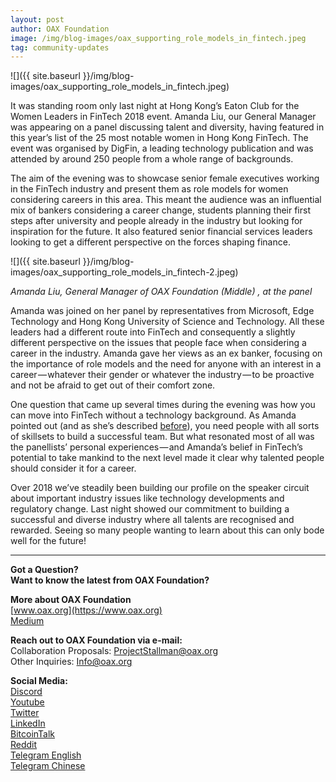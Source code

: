 ```yaml
---
layout: post
author: OAX Foundation
image: /img/blog-images/oax_supporting_role_models_in_fintech.jpeg
tag: community-updates
---
```

![]({{ site.baseurl }}/img/blog-images/oax_supporting_role_models_in_fintech.jpeg)

It was standing room only last night at Hong Kong’s Eaton Club for the Women Leaders in FinTech 2018 event. Amanda Liu, our General Manager was appearing on a panel discussing talent and diversity, having featured in this year’s list of the 25 most notable women in Hong Kong FinTech. The event was organised by DigFin, a leading technology publication and was attended by around 250 people from a whole range of backgrounds.

The aim of the evening was to showcase senior female executives working in the FinTech industry and present them as role models for women considering careers in this area. This meant the audience was an influential mix of bankers considering a career change, students planning their first steps after university and people already in the industry but looking for inspiration for the future. It also featured senior financial services leaders looking to get a different perspective on the forces shaping finance.

![]({{ site.baseurl }}/img/blog-images/oax_supporting_role_models_in_fintech-2.jpeg)

_Amanda Liu, General Manager of OAX Foundation (Middle) , at the panel_

Amanda was joined on her panel by representatives from Microsoft, Edge Technology and Hong Kong University of Science and Technology. All these leaders had a different route into FinTech and consequently a slightly different perspective on the issues that people face when considering a career in the industry. Amanda gave her views as an ex banker, focusing on the importance of role models and the need for anyone with an interest in a career — whatever their gender or whatever the industry — to be proactive and not be afraid to get out of their comfort zone.

One question that came up several times during the evening was how you can move into FinTech without a technology background. As Amanda pointed out (and as she’s described [before](https://medium.com/@OAX_Foundation/building-for-the-future-c7c8835c040a)), you need people with all sorts of skillsets to build a successful team. But what resonated most of all was the panellists’ personal experiences — and Amanda’s belief in FinTech’s potential to take mankind to the next level made it clear why talented people should consider it for a career.

Over 2018 we’ve steadily been building our profile on the speaker circuit about important industry issues like technology developments and regulatory change. Last night showed our commitment to building a successful and diverse industry where all talents are recognised and rewarded. Seeing so many people wanting to learn about this can only bode well for the future!

---

**Got a Question?**  
**Want to know the latest from OAX Foundation?**  

**More about OAX Foundation**  
[www.oax.org](https://www.oax.org)  
[Medium](https://medium.com/@OAX_Foundation)  

**Reach out to OAX Foundation via e-mail:**  
Collaboration Proposals: [ProjectStallman@oax.org](mailto:ProjectStallman@oax.org)  
Other Inquiries: [Info@oax.org](mailto:Info@oax.org)  

**Social Media:**  
[Discord](https://discordapp.com/invite/ZH5YHkb)  
[Youtube](https://bit.ly/2Bvsk73)  
[Twitter](https://twitter.com/OAX_Foundation)  
[LinkedIn](https://www.linkedin.com/company/oax-foundation/)  
[BitcoinTalk](http://bitcointalk.org/index.php?topic=1943946)  
[Reddit](https://www.reddit.com/r/OpenANX/)  
[Telegram English](https://t.me/openanxteam)  
[Telegram Chinese](https://t.me/oax_cn)  
